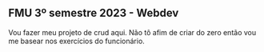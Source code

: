## FMU 3º semestre 2023 - Webdev

Vou fazer meu projeto de crud aqui. Não tô afim de criar do zero então vou me basear nos exercícios do funcionário.
